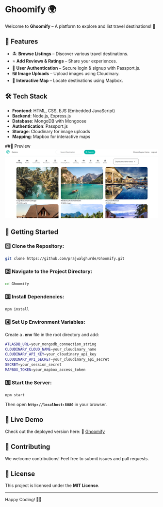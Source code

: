 # Ghoomify 🌍

Welcome to **Ghoomify** – A platform to explore and list travel destinations! 🚀

## 📌 Features
- 🏝️ **Browse Listings** – Discover various travel destinations.
- ⭐ **Add Reviews & Ratings** – Share your experiences.
- 🔐 **User Authentication** – Secure login & signup with Passport.js.
- 🖼️ **Image Uploads** – Upload images using Cloudinary.
- 📍 **Interactive Map** – Locate destinations using Mapbox.

## 🛠️ Tech Stack
- **Frontend**: HTML, CSS, EJS (Embedded JavaScript)
- **Backend**: Node.js, Express.js
- **Database**: MongoDB with Mongoose
- **Authentication**: Passport.js
- **Storage**: Cloudinary for image uploads
- **Mapping**: Mapbox for interactive maps



##📸 Preview
![Ghoomify Preview](public/homepageghoomify.png)


## 🚀 Getting Started
### 1️⃣ Clone the Repository:
```sh
git clone https://github.com/prajwalghurde/Ghoomify.git
```

### 2️⃣ Navigate to the Project Directory:
```sh
cd Ghoomify
```

### 3️⃣ Install Dependencies:
```sh
npm install
```

### 4️⃣ Set Up Environment Variables:
Create a **.env** file in the root directory and add:
```sh
ATLASDB_URL=your_mongodb_connection_string
CLOUDINARY_CLOUD_NAME=your_cloudinary_name
CLOUDINARY_API_KEY=your_cloudinary_api_key
CLOUDINARY_API_SECRET=your_cloudinary_api_secret
SECRET=your_session_secret
MAPBOX_TOKEN=your_mapbox_access_token
```

### 5️⃣ Start the Server:
```sh
npm start
```
Then open **`http://localhost:8080`** in your browser.

## 🌟 Live Demo
Check out the deployed version here:
🔗 [Ghoomify](https://ghoomify.onrender.com)

## 🤝 Contributing
We welcome contributions! Feel free to submit issues and pull requests.

## 📜 License
This project is licensed under the **MIT License**.

---

Happy Coding! 🚀🔥

